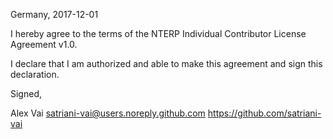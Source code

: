 Germany, 2017-12-01

I hereby agree to the terms of the NTERP Individual Contributor License
Agreement v1.0.

I declare that I am authorized and able to make this agreement and sign this
declaration.

Signed,

Alex Vai satriani-vai@users.noreply.github.com https://github.com/satriani-vai
